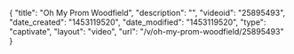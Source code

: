 {
    "title": "Oh My Prom Woodfield",
    "description": "",
    "videoid": "25895493",
    "date_created": "1453119520",
    "date_modified": "1453119520",
    "type": "captivate",
    "layout": "video",
    "url": "\/v\/oh-my-prom-woodfield\/25895493"
}